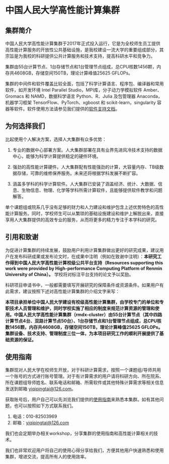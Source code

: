 # 中国人民大学高性能计算集群

## 集群简介

中国人民大学高性能计算集群于2017年正式投入运行，它是为全校师生员工提供高性能计算服务的开放性公共基础设施，是我校建设一流大学的重要组成部分，其宗旨是为我校的科研提供公共计算服务和技术支持，提高科研水平和竞争力。

集群由55台计算节点、1台存储节点和1台管理节点组成，总CPU核数1456颗，内存共4608GB，存储空间150TB，理论计算峰值25625 GFLOPs。

集群的中间件和软件覆盖比较全面，包括了科学计算语言、程序包、编译器和常用软件，如开发环境 Intel Parallel Studio，MPI库，分子动力学模拟软件 Amber、Gromacs 和 NAMD，数据科学语言 Python、R、Julia 及包管理器 Anaconda，机器学习框架 TensorFlow、PyTorch、xgboost 和 scikit-learn，singularity 容器等软件。软件使用方法请参见我们提供的[软件支持文档](software.md)。

## 为何选择我们

比起使用个人解决方案，选择人大集群有众多优势：

1. 专业的数据中心部署方案。人大集群部署在具有业界先进风冷技术支持的数据中心，能够为科学计算提供稳定的硬件环境。

2. 强劲的高性能计算硬件。人大集群配有性能强劲的计算，大容量内存、TB级数据存储，可靠的维修保养服务。未来还将根据学科发展不断扩容。

3. 涵盖多学科的科学计算软件。人大集群已安装了涵盖经济、统计、大数据、信息、生物信息、物理、化学等学科所需计算软件，且能够提供软件教学和问题解答。

单个课题组或院系几乎没有足够的财力和人力建设和维护包含上述优势特色的高性能计算服务。同时，学校师生可以从繁琐的基础设施建设和维护上解脱出来，直接享用人大集群提供的高效专业的服务，从而将更多的精力专注于本学科的研究。

## 引用和致谢

为促进计算集群的持续发展，鼓励用户利用计算集群做出更好的研究成果，建议用户在发布科研成果或发布论文时，在成果中注明（例如在致谢中注明）：**本研究工作得到中国人民大学高性能计算校级公共平台支持（Resources supporting this work were provided by High-performance Computing Platform of Renmin University of China）。**
学校将对标注平台支持的论文予以奖励。

科研项目申请书中，一般都需要填写开展研究的保障条件或资源条件。如果用户有此需求，建议按照下述对高性能计算集群的介绍文字来写：

**本项目承担单位中国人民大学建设有校级高性能计算集群，由学校专门的单位和专职技术人员管理和维护，同时学校实施了相应的制度来规范计算资源的管理和使用。中国人民大学高性能计算集群（rmdx-cluster）由55台计算节点（其中四路计算节点4台、双路计算节点50台）、1台存储节点和1台管理节点组成，总CPU核数1456颗，内存共4608GB，存储空间150TB，理论计算峰值25625 GFLOPs。集群设备、技术支持、管理制度三位一体，为本项目研究工作的顺利开展提供了基础资源的保证。**

## 使用指南

集群现对人民大学在校师生开放，对于科研计算需求，按照一个课题组/导师共用一个账号的方式进行账号管理。对于有计算需求的用户请将科研方向、所在院系、所在课题组导师姓名、联系电话和邮箱、所需软件或其他特殊计算需求等相关信息发送到邮箱 <yiqipingtai@126.com>。

获取账号后，用户自己可以先浏览我们提供的[使用指南](cluster-overview.md)来熟悉本集群。如有其他问题，也可以按照如下方式联系我们。

1. 电话：010-82503969
2. 邮箱：<yiqipingtai@126.com>

我们也会定期举办相关workshop，分享集群的使用指南和高性能计算相关的技术。

我们也非常欢迎用户将自己的使用心得分享给我们，方便其他用户快速熟悉和使用集群，增进交流，提高所有人的使用效率。

